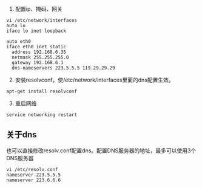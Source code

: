 
1. 配置ip、掩码、网关
```
vi /etc/network/interfaces
auto lo  
iface lo inet loopback  
  
auto eth0  
iface eth0 inet static  
  address 192.168.6.35
  netmask 255.255.255.0
  gateway 192.168.6.1
  dns-nameservers 223.5.5.5 119.29.29.29
```

2. 安装resolvconf，使/etc/network/interfaces里面的dns配置生效。
```
apt-get install resolvconf 
```

3. 重启网络
```
service networking restart
```

## 关于dns
也可以直接修改resolv.conf配置dns。配置DNS服务器的地址，最多可以使用3个DNS服务器
```
vi /etc/resolv.conf
nameserver 223.5.5.5
nameserver 223.6.6.6
```